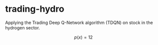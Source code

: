 # trading-hydro
Applying the Trading Deep Q-Network algorithm (TDQN) on stock in the hydrogen sector.

$$p(x) = 12$$
